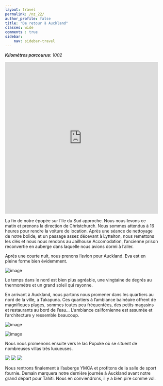 ```yaml
---
layout: travel
permalink: /nz_22/
author_profile: false
title: "De retour à Auckland"
classes: wide
comments : true
sidebar:
    nav: sidebar-travel
---
```


<!-- jQuery 1.8 or later, 33 KB -->
<script src="https://ajax.googleapis.com/ajax/libs/jquery/1.11.1/jquery.min.js"></script>

<!-- Fotorama from CDNJS, 19 KB -->
<link  href="https://cdnjs.cloudflare.com/ajax/libs/fotorama/4.6.4/fotorama.css" rel="stylesheet">
<script src="https://cdnjs.cloudflare.com/ajax/libs/fotorama/4.6.4/fotorama.js"></script>

***Kilomètres parcourus***: *1002*

<iframe src="https://www.google.com/maps/d/u/0/embed?mid=1OeMpJ6QEnyFoJs8-KwfUQxGOV28lL-TW" width="100%" height="500" frameBorder="0"></iframe>

<br>

La fin de notre épopée sur l’Ile du Sud approche. Nous nous levons ce matin et prenons la direction de Christchurch. Nous sommes attendus à 16 heures pour rendre la voiture de location. Après une séance de nettoyage de notre bolide, et un passage assez décevant à Lyttelton, nous remettons les clés et nous nous rendons au Jailhouse Accomodation, l’ancienne prison reconvertie en auberge dans laquelle nous avions dormi à l’aller.

Après une courte nuit, nous prenons l’avion pour Auckland. Eva est en pleine forme bien évidemment. 

![image](https://drive.google.com/uc?id=1CD9cnJ2mvNUkKq77oK0XaElzsel2QHsJ)

Le temps dans le nord est bien plus agréable, une vingtaine de degrés au thermomètre et un grand soleil qui rayonne.

En arrivant à Auckland, nous partons nous promener dans les quartiers au nord de la ville, a Takapuna. Ces quartiers à l’ambiance balnéaire offrent de magnifiques plages, sommes toutes peu fréquentées, des petits magasins et restaurants au bord de l’eau... L’ambiance californienne est assumée et l’architecture y ressemble beaucoup.

![image](https://drive.google.com/uc?id=1O-YP9xqTygz5MyOyZkc1SeC_1MRjk0Ae)

![image](https://drive.google.com/uc?id=1Eo78Oq1l5JowtS4J1TdM50NcYTgHFSUL)

Nous nous promenons ensuite vers le lac Pupuke où se situent de nombreuses villas très luxueuses.

<div class="fotorama">
  <img src="https://drive.google.com/uc?id=1AApWxygoNRIa5h_f7Ex2neX2Q28Mi9Yb">
  <img src="https://drive.google.com/uc?id=1W0sAWSPV8GoENUXvlLTTyq8v0ed2fFO5">
  <img src="https://drive.google.com/uc?id=1RBT0Fprps1TZvgzguMdHEx-3T9HH_MTQ">
</div>

Nous rentrons finalement à l’auberge YMCA et profitons de la salle de sport fournie. Demain marquera notre dernière journée à Auckland avant notre grand départ pour Tahiti. Nous en conviendrons, il y a bien pire comme vol. 
